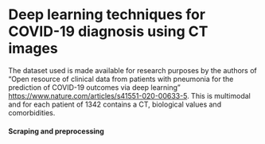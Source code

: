# Deep learning techniques for COVID-19 diagnosis using CT images

The dataset used is made available for research purposes by the authors of “Open resource of clinical data from patients with pneumonia for the prediction of COVID-19 outcomes via deep learning” https://www.nature.com/articles/s41551-020-00633-5. This is multimodal and for each patient of 1342 contains a CT, biological values and comorbidities.

<h4>Scraping and preprocessing</h4>
